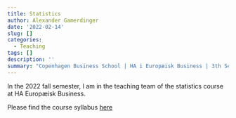 ```yaml
---
title: Statistics
author: Alexander Gamerdinger
date: '2022-02-14'
slug: []
categories:
  - Teaching
tags: []
description: ''
summary: "Copenhagen Business School | HA i Europæisk Business | 3th Semester"
---
```


In the 2022 fall semester, I am in the teaching team of the statistics course at HA Europæisk Business. 

Please find the course syllabus [here](lecture_plan_2022.pdf)
